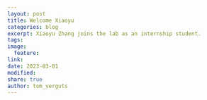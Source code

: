 ```yaml
---
layout: post
title: Welcome Xiaoyu
categories: blog
excerpt: Xiaoyu Zhang joins the lab as an internship student.
tags:
image:
  feature:
link:
date: 2023-03-01
modified:
share: true
author: tom_verguts
---
```

